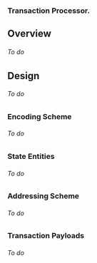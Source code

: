 ### Transaction Processor.
## Overview
###### To do

## Design
###### To do

### Encoding Scheme
###### To do

### State Entities
###### To do

### Addressing Scheme
###### To do

### Transaction Payloads
###### To do
